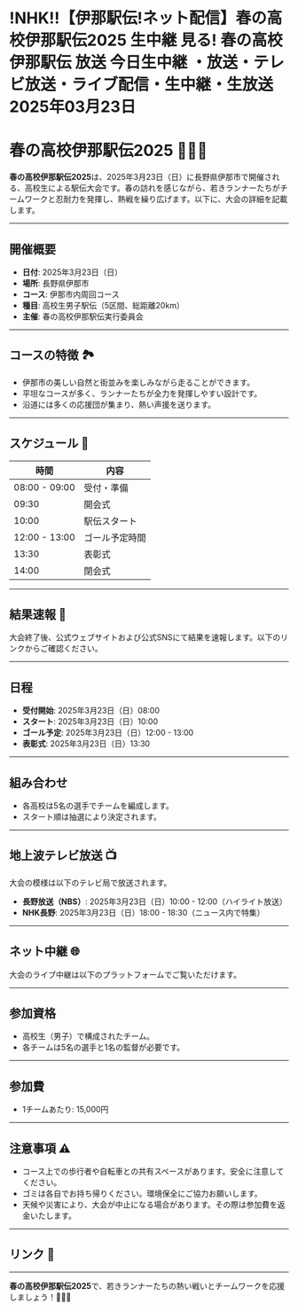 # !NHK!!【伊那駅伝!ネット配信】春の高校伊那駅伝2025 生中継 見る! 春の高校伊那駅伝 放送 今日生中継 ・放送・テレビ放送・ライブ配信・生中継・生放送 2025年03月23日

# 春の高校伊那駅伝2025 🏃‍♂️🌸

**春の高校伊那駅伝2025**は、2025年3月23日（日）に長野県伊那市で開催される、高校生による駅伝大会です。春の訪れを感じながら、若きランナーたちがチームワークと忍耐力を発揮し、熱戦を繰り広げます。以下に、大会の詳細を記載します。

---

## 開催概要

- **日付**: 2025年3月23日（日）
- **場所**: 長野県伊那市
- **コース**: 伊那市内周回コース
- **種目**: 高校生男子駅伝（5区間、総距離20km）
- **主催**: 春の高校伊那駅伝実行委員会

---

## コースの特徴 🏞️

- 伊那市の美しい自然と街並みを楽しみながら走ることができます。
- 平坦なコースが多く、ランナーたちが全力を発揮しやすい設計です。
- 沿道には多くの応援団が集まり、熱い声援を送ります。

---

## スケジュール 📅

| 時間         | 内容                  |
|--------------|-----------------------|
| 08:00 - 09:00 | 受付・準備            |
| 09:30        | 開会式                |
| 10:00        | 駅伝スタート          |
| 12:00 - 13:00 | ゴール予定時間        |
| 13:30        | 表彰式                |
| 14:00        | 閉会式                |

---

## 結果速報 🏁

大会終了後、公式ウェブサイトおよび公式SNSにて結果を速報します。以下のリンクからご確認ください。



---

## 日程

- **受付開始**: 2025年3月23日（日）08:00
- **スタート**: 2025年3月23日（日）10:00
- **ゴール予定**: 2025年3月23日（日）12:00 - 13:00
- **表彰式**: 2025年3月23日（日）13:30

---

## 組み合わせ

- 各高校は5名の選手でチームを編成します。
- スタート順は抽選により決定されます。

---

## 地上波テレビ放送 📺

大会の模様は以下のテレビ局で放送されます。

- **長野放送（NBS）**: 2025年3月23日（日）10:00 - 12:00（ハイライト放送）
- **NHK長野**: 2025年3月23日（日）18:00 - 18:30（ニュース内で特集）

---

## ネット中継 🌐

大会のライブ中継は以下のプラットフォームでご覧いただけます。


---

## 参加資格

- 高校生（男子）で構成されたチーム。
- 各チームは5名の選手と1名の監督が必要です。

---

## 参加費

- 1チームあたり: 15,000円

---

## 注意事項 ⚠️

- コース上での歩行者や自転車との共有スペースがあります。安全に注意してください。
- ゴミは各自でお持ち帰りください。環境保全にご協力お願いします。
- 天候や災害により、大会が中止になる場合があります。その際は参加費を返金いたします。

---

## リンク 🔗



---

**春の高校伊那駅伝2025**で、若きランナーたちの熱い戦いとチームワークを応援しましょう！🌸🏃‍♂️